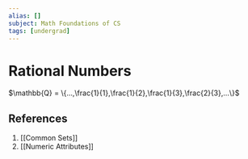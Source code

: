 ```yaml
---
alias: []
subject: Math Foundations of CS
tags: [undergrad]
---
```

# Rational Numbers


$\mathbb{Q} = \{...,\frac{1}{1},\frac{1}{2},\frac{1}{3},\frac{2}{3},...\}$

## References
1. [[Common Sets]]
2. [[Numeric Attributes]]